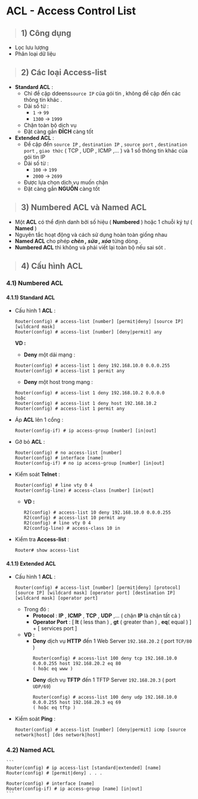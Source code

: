 # ACL - Access Control List
> ## **1) Công dụng**
- Lọc lưu lượng
- Phân loại dữ liệu
> ## **2) Các loại Access-list**
- **Standard ACL** : 
    - Chỉ đề cập ddeens`source IP` của gói tin , không đề cập đến các thông tin khác .
    - Dải số từ :
        - `1` -> `99`
        - `1300` -> `1999`
    - Chặn toàn bộ dịch vụ
    - Đặt càng gần **ĐÍCH** càng tốt
- **Extended ACL** :
    - Đề cập đến `source IP` , `destination IP` , `source port` , `destination port`  , `giao thức` ( TCP , UDP , ICMP ,... ) và 1 số thông tin khác của gói tin IP
    - Dải số từ :
        - `100` -> `199`
        - `2000` -> `2699`
    - Được lựa chọn dịch vụ muốn chặn
    - Đặt càng gần **NGUỒN** càng tốt
> ## **3) Numbered ACL và Named ACL**
- Một **ACL** có thể định danh bởi số hiệu ( **Numbered** ) hoặc 1 chuỗi ký tự ( **Named** )
- Nguyên tắc hoạt động và cách sử dụng hoàn toàn giống nhau
- **Named ACL** cho phép ***chèn , sửa , xóa*** từng dòng .
- **Numbered ACL** thì không và phải viết lại toàn bộ nếu sai sót .
> ## **4) Cấu hình ACL**
### **4.1) Numbered ACL**
#### **4.1.1) Standard ACL**
- Cấu hình 1 **ACL** :
    ```
    Router(config) # access-list [number] [permit|deny] [source IP] [wildcard mask]
    Router(config) # access-list [number] [deny|permit] any
    ```

    **VD :**
    - **Deny** một dải mạng :
    ```
    Router(config) # access-list 1 deny 192.168.10.0 0.0.0.255
    Router(config) # access-list 1 permit any
    ```
    - **Deny** một host trong mạng :
    ```
    Router(config) # access-list 1 deny 192.168.10.2 0.0.0.0
    hoặc 
    Router(config) # access-list 1 deny host 192.168.10.2
    Router(config) # access-list 1 permit any
    ```
- Áp **ACL** lên 1 cổng :
    ```
    Router(config-if) # ip access-group [number] [in|out]
    ```
- Gỡ bỏ **ACL** :
    ```
    Router(config) # no access-list [number]
    Router(config) # interface [name]
    Router(config-if) # no ip access-group [number] [in|out]
    ```
- Kiểm soát **Telnet** :
    ```
    Router(config) # line vty 0 4
    Router(config-line) # access-class [number] [in|out]
    ```
    - **VD :** 
        ```
        R2(config) # access-list 10 deny 192.168.10.0 0.0.0.255
        R2(config) # access-list 10 permit any
        R2(config) # line vty 0 4
        R2(config-line) # access-class 10 in
        ```
- Kiểm tra **Access-list** :
    ```
    Router# show access-list
    ```
#### **4.1.1) Extended ACL**
- Cấu hình 1 **ACL** :
    ```
    Router(config) # access-list [number] [permit|deny] [protocol] [source IP] [wildcard mask] [operator port] [destination IP] [wildcard mask] [operator port]
    ```
    - Trong đó :
        - **Protocol** : **IP** , **ICMP** , **TCP** , **UDP** ,... ( chặn **IP** là chặn tất cả )
        - **Operator Port** : [ **lt** ( less than ) , **gt** ( greater than ) , **eq**( equal ) ] + [ services port ]
    - **VD :** 
        - **Deny** dịch vụ **HTTP** đến 1 Web Server `192.168.20.2` ( port `TCP/80` )
            ```
            Router(config) # access-list 100 deny tcp 192.168.10.0 0.0.0.255 host 192.168.20.2 eq 80        
            ( hoặc eq www )
            ```
        - **Deny** dịch vụ **TFTP** đến 1 TFTP Server `192.168.20.3` ( port  `UDP/69`)
            ```
            Router(config) # access-list 100 deny udp 192.168.10.0 0.0.0.255 host 192.168.20.3 eq 69
            ( hoặc eq tftp )
            ```
- Kiểm soát **Ping** :
    ```
    Router(config) # access-list [number] [deny|permit] icmp [source network|host] [des network|host]
    ```
### **4.2) Named ACL**
    ```
    Router(config) # ip access-list [standard|extended] [name]
    Router(config) # [permit|deny] . . .

    Router(config) # interface [name]
    Router(config-if) # ip access-group [name] [in|out]
    ```



